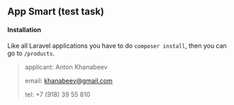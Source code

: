 ## App Smart (test task)

#### Installation 
Like all Laravel applications you have to do `composer install`,
then you can go to `/products`. 

>applicant: Anton Khanabeev
>
>email: khanabeev@gmail.com
>
>tel: +7 (918) 39 55 810
